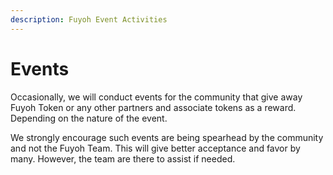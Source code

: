 ```yaml
---
description: Fuyoh Event Activities
---
```


# Events

Occasionally, we will conduct events for the community that give away Fuyoh Token or any other partners and associate tokens as a reward. Depending on the nature of the event.

We strongly encourage such events are being spearhead by the community and not the Fuyoh Team. This will give better acceptance and favor by many. However, the team are there to assist if needed.
